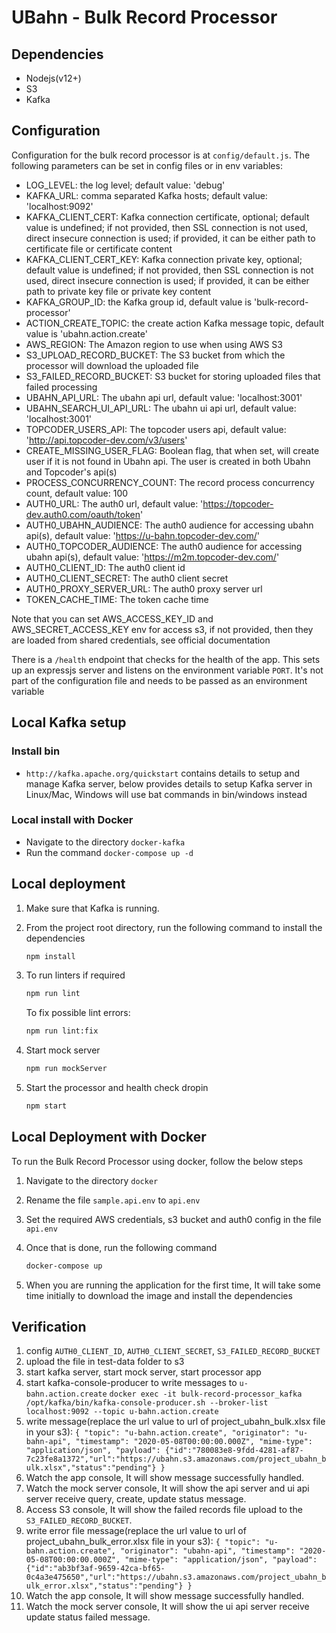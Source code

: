 # UBahn - Bulk Record Processor

## Dependencies

- Nodejs(v12+)
- S3
- Kafka

## Configuration

Configuration for the bulk record processor is at `config/default.js`.
The following parameters can be set in config files or in env variables:

- LOG_LEVEL: the log level; default value: 'debug'
- KAFKA_URL: comma separated Kafka hosts; default value: 'localhost:9092'
- KAFKA_CLIENT_CERT: Kafka connection certificate, optional; default value is undefined;
    if not provided, then SSL connection is not used, direct insecure connection is used;
    if provided, it can be either path to certificate file or certificate content
- KAFKA_CLIENT_CERT_KEY: Kafka connection private key, optional; default value is undefined;
    if not provided, then SSL connection is not used, direct insecure connection is used;
    if provided, it can be either path to private key file or private key content
- KAFKA_GROUP_ID: the Kafka group id, default value is 'bulk-record-processor'
- ACTION_CREATE_TOPIC: the create action Kafka message topic, default value is 'ubahn.action.create'
- AWS_REGION: The Amazon region to use when using AWS S3
- S3_UPLOAD_RECORD_BUCKET: The S3 bucket from which the processor will download the uploaded file
- S3_FAILED_RECORD_BUCKET: S3 bucket for storing uploaded files that failed processing
- UBAHN_API_URL: The ubahn api url, default value: 'localhost:3001'
- UBAHN_SEARCH_UI_API_URL: The ubahn ui api url, default value: 'localhost:3001'
- TOPCODER_USERS_API: The topcoder users api, default value: 'http://api.topcoder-dev.com/v3/users'
- CREATE_MISSING_USER_FLAG: Boolean flag, that when set, will create user if it is not found in Ubahn api. The user is created in both Ubahn and Topcoder's api(s)
- PROCESS_CONCURRENCY_COUNT: The record process concurrency count, default value: 100
- AUTH0_URL: The auth0 url, default value: 'https://topcoder-dev.auth0.com/oauth/token'
- AUTH0_UBAHN_AUDIENCE: The auth0 audience for accessing ubahn api(s), default value: 'https://u-bahn.topcoder-dev.com/'
- AUTH0_TOPCODER_AUDIENCE: The auth0 audience for accessing ubahn api(s), default value: 'https://m2m.topcoder-dev.com/'
- AUTH0_CLIENT_ID: The auth0 client id
- AUTH0_CLIENT_SECRET: The auth0 client secret
- AUTH0_PROXY_SERVER_URL: The auth0 proxy server url
- TOKEN_CACHE_TIME: The token cache time

Note that you can set AWS_ACCESS_KEY_ID and AWS_SECRET_ACCESS_KEY env for access s3, if not provided, then they are loaded from shared credentials, see official documentation

There is a `/health` endpoint that checks for the health of the app. This sets up an expressjs server and listens on the environment variable `PORT`. It's not part of the configuration file and needs to be passed as an environment variable

## Local Kafka setup

### Install bin

- `http://kafka.apache.org/quickstart` contains details to setup and manage Kafka server,
  below provides details to setup Kafka server in Linux/Mac, Windows will use bat commands in bin/windows instead

### Local install with Docker

- Navigate to the directory `docker-kafka`
- Run the command `docker-compose up -d`

## Local deployment

1. Make sure that Kafka is running.

2. From the project root directory, run the following command to install the dependencies

    ```bash
    npm install
    ```

3. To run linters if required

    ```bash
    npm run lint
    ```

    To fix possible lint errors:

    ```bash
    npm run lint:fix
    ```

4. Start mock server

    ```bash
    npm run mockServer
    ```

5. Start the processor and health check dropin

    ```bash
    npm start
    ```

## Local Deployment with Docker

To run the Bulk Record Processor using docker, follow the below steps

1. Navigate to the directory `docker`

2. Rename the file `sample.api.env` to `api.env`

3. Set the required AWS credentials, s3 bucket and auth0 config in the file `api.env`

4. Once that is done, run the following command

    ```bash
    docker-compose up
    ```

5. When you are running the application for the first time, It will take some time initially to download the image and install the dependencies

## Verification

1. config `AUTH0_CLIENT_ID`, `AUTH0_CLIENT_SECRET`, `S3_FAILED_RECORD_BUCKET`
2. upload the file in test-data folder to s3
3. start kafka server, start mock server, start processor app
4. start kafka-console-producer to write messages to `u-bahn.action.create`
  `docker exec -it bulk-record-processor_kafka /opt/kafka/bin/kafka-console-producer.sh --broker-list localhost:9092 --topic u-bahn.action.create`
5. write message(replace the url value to url of project_ubahn_bulk.xlsx file in your s3):
  `{ "topic": "u-bahn.action.create", "originator": "u-bahn-api", "timestamp": "2020-05-08T00:00:00.000Z", "mime-type": "application/json", "payload": {"id":"780083e8-9fdd-4281-af87-7c23fe8a1372","url":"https://ubahn.s3.amazonaws.com/project_ubahn_bulk.xlsx","status":"pending"} }`
6. Watch the app console, It will show message successfully handled.
7. Watch the mock server console, It will show the api server and ui api server receive query, create, update status message.
8. Access S3 console, It will show the failed records file upload to the `S3_FAILED_RECORD_BUCKET`.
9. write error file message(replace the url value to url of project_ubahn_bulk_error.xlsx file in your s3):
  `{ "topic": "u-bahn.action.create", "originator": "ubahn-api", "timestamp": "2020-05-08T00:00:00.000Z", "mime-type": "application/json", "payload": {"id":"ab3bf3af-9659-42ca-bf65-0c4a3e475650","url":"https://ubahn.s3.amazonaws.com/project_ubahn_bulk_error.xlsx","status":"pending"} }`
10. Watch the app console, It will show message successfully handled.
11. Watch the mock server console, It will show the ui api server receive update status failed message.

